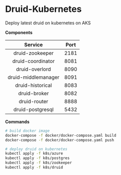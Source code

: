 # Druid-Kubernetes
Deploy latest druid on kubernetes on AKS

**Components**

|       Service       | Port |
|:-------------------:|:----:|
| druid-zookeeper     | 2181 |
| druid-coordinator   | 8081 |
| druid-overlord      | 8090 |
| druid-middlemanager | 8091 |
| druid-historical    | 8083 |
| druid-broker        | 8082 |
| druid-router        | 8888 |
| druid-postgresql    | 5432 |

**Commands**
```bash
# build docker image
docker-compose -f docker/docker-compose.yaml build
docker-compose -f docker/docker-compose.yaml push

# deploy druid on kubernetes
kubectl apply -f k8s/azure
kubectl apply -f k8s/postgres
kubectl apply -f k8s/zookeeper
kubectl apply -f k8s/druid

```
